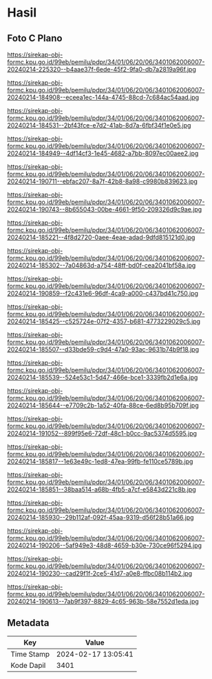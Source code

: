 # Hasil

## Foto C Plano

https://sirekap-obj-formc.kpu.go.id/99eb/pemilu/pdpr/34/01/06/20/06/3401062006007-20240214-225320--b4aae37f-6ede-45f2-9fa0-db7a2819a96f.jpg

https://sirekap-obj-formc.kpu.go.id/99eb/pemilu/pdpr/34/01/06/20/06/3401062006007-20240214-184908--eceea1ec-144a-4745-88cd-7c684ac54aad.jpg

https://sirekap-obj-formc.kpu.go.id/99eb/pemilu/pdpr/34/01/06/20/06/3401062006007-20240214-184531--2bf43fce-e7d2-41ab-8d7a-6fbf34f1e0e5.jpg

https://sirekap-obj-formc.kpu.go.id/99eb/pemilu/pdpr/34/01/06/20/06/3401062006007-20240214-184949--4df14cf3-1e45-4682-a7bb-8097ec00aee2.jpg

https://sirekap-obj-formc.kpu.go.id/99eb/pemilu/pdpr/34/01/06/20/06/3401062006007-20240214-190711--ebfac207-8a7f-42b8-8a98-c9980b839623.jpg

https://sirekap-obj-formc.kpu.go.id/99eb/pemilu/pdpr/34/01/06/20/06/3401062006007-20240214-190743--8b655043-00be-4661-9f50-209326d9c9ae.jpg

https://sirekap-obj-formc.kpu.go.id/99eb/pemilu/pdpr/34/01/06/20/06/3401062006007-20240214-185221--4f8d2720-0aee-4eae-adad-9dfd815121d0.jpg

https://sirekap-obj-formc.kpu.go.id/99eb/pemilu/pdpr/34/01/06/20/06/3401062006007-20240214-185302--7a04863d-a754-48ff-bd0f-cea2041bf58a.jpg

https://sirekap-obj-formc.kpu.go.id/99eb/pemilu/pdpr/34/01/06/20/06/3401062006007-20240214-190859--f2c431e6-96df-4ca9-a000-c437bd41c750.jpg

https://sirekap-obj-formc.kpu.go.id/99eb/pemilu/pdpr/34/01/06/20/06/3401062006007-20240214-185425--c525724e-07f2-4357-b681-4773229029c5.jpg

https://sirekap-obj-formc.kpu.go.id/99eb/pemilu/pdpr/34/01/06/20/06/3401062006007-20240214-185507--d33bde59-c9d4-47a0-93ac-9631b74b9f18.jpg

https://sirekap-obj-formc.kpu.go.id/99eb/pemilu/pdpr/34/01/06/20/06/3401062006007-20240214-185539--524e53c1-5d47-466e-bce1-3339fb2d1e6a.jpg

https://sirekap-obj-formc.kpu.go.id/99eb/pemilu/pdpr/34/01/06/20/06/3401062006007-20240214-185644--e7709c2b-1a52-40fa-88ce-6ed8b95b709f.jpg

https://sirekap-obj-formc.kpu.go.id/99eb/pemilu/pdpr/34/01/06/20/06/3401062006007-20240214-191052--899f95e6-72df-48c1-b0cc-9ac5374d5595.jpg

https://sirekap-obj-formc.kpu.go.id/99eb/pemilu/pdpr/34/01/06/20/06/3401062006007-20240214-185817--1e63e49c-1ed8-47ea-99fb-fe110ce5789b.jpg

https://sirekap-obj-formc.kpu.go.id/99eb/pemilu/pdpr/34/01/06/20/06/3401062006007-20240214-185851--38baa514-a68b-4fb5-a7cf-e5843d221c8b.jpg

https://sirekap-obj-formc.kpu.go.id/99eb/pemilu/pdpr/34/01/06/20/06/3401062006007-20240214-185930--29b112af-092f-45aa-9319-d56f28b51a66.jpg

https://sirekap-obj-formc.kpu.go.id/99eb/pemilu/pdpr/34/01/06/20/06/3401062006007-20240214-190206--5af949e3-48d8-4659-b30e-730ce96f5294.jpg

https://sirekap-obj-formc.kpu.go.id/99eb/pemilu/pdpr/34/01/06/20/06/3401062006007-20240214-190230--cad29f1f-2ce5-41d7-a0e8-ffbc08b114b2.jpg

https://sirekap-obj-formc.kpu.go.id/99eb/pemilu/pdpr/34/01/06/20/06/3401062006007-20240214-190613--7ab9f397-8829-4c65-963b-58e7552d1eda.jpg


## Metadata

| Key        | Value               |
| ---------- | ------------------- |
| Time Stamp | 2024-02-17 13:05:41 |
| Kode Dapil | 3401                |



